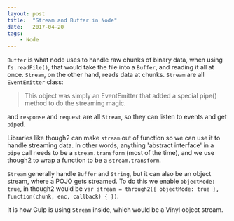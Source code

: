 ```yaml
---
layout: post
title:  "Stream and Buffer in Node"
date:   2017-04-20
tags:   
    - Node
---
```


`Buffer` is what node uses to handle raw chunks of binary data, when using `fs.readFile()`, that would take the file into a `Buffer`, and reading it all at once. `Stream`, on the other hand, reads data at chunks. `Stream` are all `EventEmitter` class: 

>This object was simply an EventEmitter that added a special pipe() method to do the streaming magic. 

and `response` and `request` are all `Stream`, so they can listen to events and get `pipe`d.

Libraries like though2 can make `stream` out of function so we can use it to handle streaming data. In other words, anything 'abstract interface' in a `pipe` call needs to be a `stream.transform` (most of the time), and we use though2 to wrap a function to be a `stream.transform`. 

`Stream` generally handle `Buffer` and `String`, but it can also be an object stream, where a POJO gets streamed. To do this we enable `objectMode: true`, in though2 would be `var stream = through2({ objectMode: true }, function(chunk, enc, callback) { })`.

It is how Gulp is using `Stream` inside, which would be a Vinyl object stream.